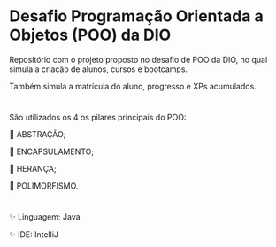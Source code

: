 # Desafio Programação Orientada a Objetos (POO) da DIO

Repositório com o projeto proposto no desafio de POO da DIO, no qual simula a criação de alunos, cursos e bootcamps.

Também simula a matrícula do aluno, progresso e XPs acumulados.

#

São utilizados os 4 os pilares principais do POO: 

🔹 ABSTRAÇÃO;

🔹 ENCAPSULAMENTO;

🔹 HERANÇA;

🔹 POLIMORFISMO.

#

✨ Linguagem: Java

✨ IDE: IntelliJ
